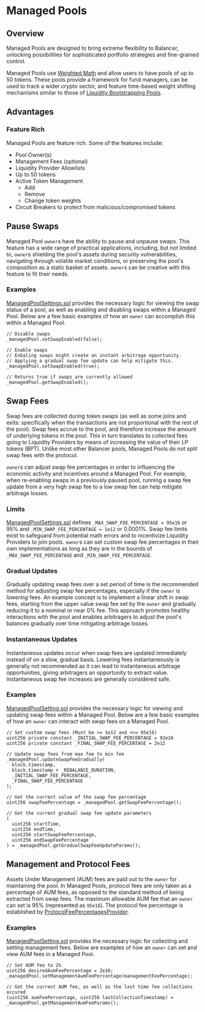 # Managed Pools

## Overview

Managed Pools are designed to bring extreme flexibility to Balancer, unlocking possibilities for sophisticated portfolio strategies and fine-grained control. 

Managed Pools use [Weighted Math](/reference/math/weighted-math.md) and allow users to have pools of up to 50 tokens. These pools provide a framework for fund managers, can be used to track a wider crypto sector, and feature time-based weight shifting mechanisms similar to those of [Liquidity Bootstrapping Pools](liquidity-bootstrapping.md).

## Advantages

### Feature Rich

Managed Pools are feature rich. Some of the features include:

- Pool Owner(s)
- Management Fees (optional)
- Liquidity Provider Allowlists
- Up to 50 tokens
- Active Token Management
  - Add
  - Remove
  - Change token weights
- Circuit Breakers to protect from malicious/compromised tokens

## Pause Swaps
Managed Pool `owner`s have the ability to pause and unpause swaps. This feature has a wide range of practical applications, including, but not limited to, `owner`s shielding the pool's assets during security vulnerabilities, navigating through volatile market conditions, or preserving the pool's composition as a static basket of assets. `owner`s can be creative with this feature to fit their needs.

### Examples
[ManagedPoolSettings.sol](https://github.com/balancer/balancer-v2-monorepo/blob/master/pkg/pool-weighted/contracts/managed/ManagedPoolSettings.sol) provides the necessary logic for viewing the swap status of a pool, as well as enabling and disabling swaps within a Managed Pool. Below are a few basic examples of how an `owner` can accomplish this within a Managed Pool. 

```solidity
// Disable swaps
_managedPool.setSwapEnabled(false);

// Enable swaps
// Enbaling swaps might create an instant arbitrage opportunity. 
// Applying a gradual swap fee update can help mitigate this.
_managedPool.setSwapEnabled(true);
```

```solidity
// Returns true if swaps are currently allowed
_managedPool.getSwapEnabled();
```

## Swap Fees

Swap fees are collected during token swaps (as well as some joins and exits: specifically when the transactions are not proportional with the rest of the pool). Swap fees accrue to the pool, and therefore increase the amount of underlying tokens in the pool. This in turn translates to collected fees going to Liquidity Providers by means of increasing the value of their LP tokens (BPT). Unlike most other Balancer pools, Managed Pools do not split swap fees with the protocol.

`owner`s can adjust swap fee percentages in order to influencing the economic activity and incentives around a Managed Pool. For example, when re-enabling swaps in a previously paused pool, running a swap fee update from a very high swap fee to a low swap fee can help mitigate arbitrage losses.

### Limits
[ManagedPoolSettings.sol](https://github.com/balancer/balancer-v2-monorepo/blob/master/pkg/pool-weighted/contracts/managed/ManagedPoolSettings.sol) defines `_MAX_SWAP_FEE_PERCENTAGE = 95e16` or 95% and `_MIN_SWAP_FEE_PERCENTAGE = 1e12` or 0.0001%. Swap fee limits exist to safeguard from potential math errors and to incentivize Liquidity Providers to join pools. `owner`s can set custom swap fee percentages in their own implementations as long as they are in the bounds of `_MAX_SWAP_FEE_PERCENTAGE` and `_MIN_SWAP_FEE_PERCENTAGE`.

### Gradual Updates
Gradually updating swap fees over a set period of time is the recommended method for adjusting swap fee percentages, especially if the `owner` is _lowering_ fees. An example  concept is to implement a linear shift in swap fees, starting from the upper value swap fee set by the `owner` and gradually reducing it to a nominal or near 0% fee. This approach promotes healthy interactions with the pool and enables arbitragers to adjust the pool's balances gradually over time mitigating arbitrage losses.

### Instantaneous Updates
Instantaneous updates occur when swap fees are updated immediately instead of on a slow, gradual basis. Lowering fees instantaneously is generally not recommended as it can lead to instantaneous arbitrage opportunities, giving arbitragers an opportunity to extract value. Instantaneous swap fee increases are generally considered safe.

### Examples
[ManagedPoolSetting.sol](https://github.com/balancer/balancer-v2-monorepo/blob/master/pkg/pool-weighted/contracts/managed/ManagedPoolSettings.sol) provides the necessary logic for viewing and updating swap fees within a Managed Pool. Below are a few basic examples of how an `owner` can interact with swap fees on a Managed Pool.

```solidity
// Set custom swap fees (Must be >= 1e12 and <>= 95e16)
uint256 private constant _INITIAL_SWAP_FEE_PERCENTAGE = 92e16
uint256 private constant _FINAL_SWAP_FEE_PERCENTAGE = 2e12
```

```solidity
// Update swap fees from max fee to min fee
_managedPool.updateSwapFeeGradually(
  block.timestamp,
  block.timestamp + _REBALANCE_DURATION,
  _INITIAL_SWAP_FEE_PERCENTAGE,
  _FINAL_SWAP_FEE_PERCENTAGE
);
```

```solidity
// Get the current value of the swap fee percentage
uint256 swapFeePercentage = _managedPool.getSwapFeePercentage();

// Get the current gradual swap fee update parameters
(
  uint256 startTime,
  uint256 endTime,
  uint256 startSwapFeePercentage,
  uint256 endSwapFeePercentage
) = _managedPool.getGradualSwapFeeUpdateParams();
```

## Management and Protocol Fees
Assets Under Management (AUM) fees are paid out to the `owner` for maintaining the pool. In Managed Pools, protocol fees are only taken as a percentage of AUM fees, as opposed to the standard method of being extracted from swap fees. The maximum allowable AUM fee that an `owner` can set is 95% (represented as `95e16`). The protocol fee percentage is established by [ProtocolFeePercentagesProvider](https://github.com/balancer/balancer-v2-monorepo/blob/master/pkg/standalone-utils/contracts/ProtocolFeePercentagesProvider.sol). 

### Examples
[ManagedPoolSetting.sol](https://github.com/balancer/balancer-v2-monorepo/blob/master/pkg/pool-weighted/contracts/managed/ManagedPoolSettings.sol) provides the necessary logic for collecting and setting management fees. Below are examples of how an `owner` can set and view AUM fees in a Managed Pool.

```solidity
// Set AUM fee to 2%
uint256 desiredAumFeePercentage = 2e16;
_managedPool.setManagementAumFeePercentage(managementFeePercentage);

// Get the current AUM fee, as well as the last time fee collections occured
(uint256 aumFeePercentage, uint256 lastCollectionTimestamp) = _managedPool.getManagementAumFeeParams();
```

